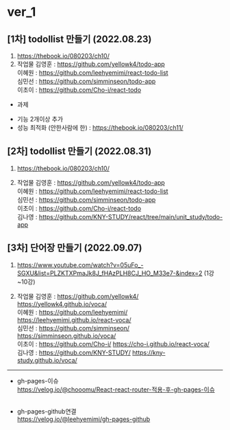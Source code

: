 # ver_1
## [1차] todollist 만들기 (2022.08.23)
1. https://thebook.io/080203/ch10/
2. 작업물
김영훈 : https://github.com/yellowk4/todo-app <br>
이혜원 : https://github.com/leehyemimi/react-todo-list <br>
심민선 : https://github.com/simminseon/todo-app <br>
이초이 : https://github.com/Cho-i/react-todo<br>

+ 과제
- 기능 2개이상 추가
- 성능 최적화 (안한사람에 한) 
: https://thebook.io/080203/ch11/


## [2차] todollist 만들기 (2022.08.31)
1. https://thebook.io/080203/ch10/

2. 작업물
김영훈 : https://github.com/yellowk4/todo-app <br>
이혜원 : https://github.com/leehyemimi/react-todo-list <br>
심민선 : https://github.com/simminseon/todo-app <br>
이초이 : https://github.com/Cho-i/react-todo <br>
김나영 : https://github.com/KNY-STUDY/react/tree/main/unit_study/todo-app


## [3차] 단어장 만들기 (2022.09.07)
1. https://www.youtube.com/watch?v=05uFo_-SGXU&list=PLZKTXPmaJk8J_fHAzPLH8CJ_HO_M33e7-&index=2
(1강~10강)

2. 작업물
김영훈 : https://github.com/yellowk4/ https://yellowk4.github.io/voca/ <br>
이혜원 : https://github.com/leehyemimi/ https://leehyemimi.github.io/react-voca/ <br>
심민선 : https://github.com/simminseon/ https://simminseon.github.io/voca/ <br>
이초이 : https://github.com/Cho-i/ https://cho-i.github.io/react-voca/<br>
김나영 : https://github.com/KNY-STUDY/ https://kny-study.github.io/voca/<br>

----------------------------------------
- gh-pages-이슈<br>
https://velog.io/@chooomu/React-react-router-적용-후-gh-pages-이슈<br><br>

- gh-pages-github연결<br>
https://velog.io/@leehyemimi/gh-pages-github<br>
